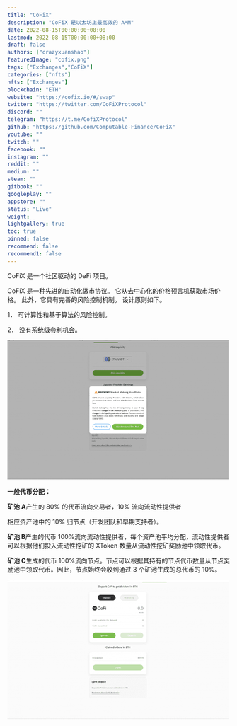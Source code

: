 ```yaml
---
title: "CoFiX"
description: "CoFiX 是以太坊上最高效的 AMM"
date: 2022-08-15T00:00:00+08:00
lastmod: 2022-08-15T00:00:00+08:00
draft: false
authors: ["crazyxuanshao"]
featuredImage: "cofix.png"
tags: ["Exchanges","CoFiX"]
categories: ["nfts"]
nfts: ["Exchanges"]
blockchain: "ETH"
website: "https://cofix.io/#/swap"
twitter: "https://twitter.com/CoFiXProtocol"
discord: ""
telegram: "https://t.me/CofiXProtocol"
github: "https://github.com/Computable-Finance/CoFiX"
youtube: ""
twitch: ""
facebook: ""
instagram: ""
reddit: ""
medium: ""
steam: ""
gitbook: ""
googleplay: ""
appstore: ""
status: "Live"
weight: 
lightgallery: true
toc: true
pinned: false
recommend: false
recommend1: false
---
```

<p>CoFiX 是一个社区驱动的 DeFi 项目。</p><p>CoFiX 是一种先进的自动化做市协议。 它从去中心化的价格预言机获取市场价格。 此外，它具有完善的风险控制机制。 设计原则如下。</p><p>1． 可计算性和基于算法的风险控制。</p><p>2． 没有系统级套利机会。</p>

![ubdfug](ubdfug.png)



**一般代币分配：**

**矿池 A**产生的 80% 的代币流向交易者，10% 流向流动性提供者

相应资产池中的 10% 归节点（开发团队和早期支持者）。

**矿池 B**产生的代币 100%流向流动性提供者，每个资产池平均分配，流动性提供者可以根据他们投入流动性挖矿的 XToken 数量从流动性挖矿奖励池中领取代币。

**矿池 C**生成的代币 100%流向节点。节点可以根据其持有的节点代币数量从节点奖励池中领取代币。因此，节点始终会收到通过 3 个矿池生成的总代币的 10%。

![isdngs](isdngs.png)